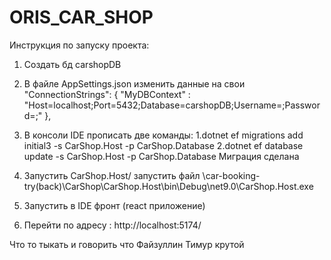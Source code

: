 # ORIS_CAR_SHOP

Инструкция по запуску проекта:

1. Создать бд carshopDB
2. В файле AppSettings.json изменить данные на свои
"ConnectionStrings": {
    "MyDBContext" : "Host=localhost;Port=5432;Database=carshopDB;Username=;Password=;"
  },

3. В консоли IDE прописать две команды:
	1.dotnet ef migrations add initial3 -s CarShop.Host -p CarShop.Database
	2.dotnet ef database update -s CarShop.Host -p CarShop.Database
Миграция сделана
4. Запустить CarShop.Host/ запустить файл \car-booking-try(back)\CarShop\CarShop.Host\bin\Debug\net9.0\CarShop.Host.exe

5. Запустить в IDE фронт (react приложение)

6. Перейти по адресу : http://localhost:5174/

Что то тыкать и говорить что Файзуллин Тимур крутой
